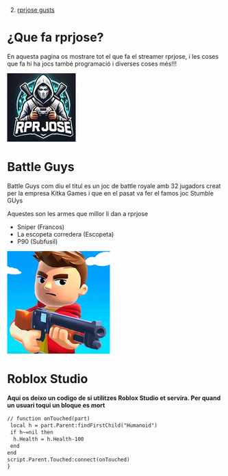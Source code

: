 2. [rprjose gusts](BattleGuys.md)



# ¿Que fa rprjose?
En aquesta pagina os mostrare tot el que fa el streamer rprjose, i les coses que fa hi ha jocs també programació i diverses coses més!!!

![Imatge de rprjose](Imatges/rprjose.jpeg)


# Battle Guys
Battle Guys com diu el titul es un joc de battle royale amb 32 jugadors creat per la empresa Kitka Games i que en el pasat va fer el famos joc Stumble GUys



Aquestes son les armes que millor li dan a rprjose
- Sniper (Francos)
- La escopeta corredera (Escopeta)
- P90 (Subfusil)

![imatge](Imatges/battleguys.jpeg)


# Roblox Studio
**Aqui os deixo un codigo de si utilitzes Roblox Studio et servira. Per quand un usuari toqui un bloque es mort**

```Script Roblox Studio
// function onTouched(part)
 local h = part.Parent:findFirstChild("Humanoid")
 if h~=nil then
  h.Health = h.Health-100
 end
end
script.Parent.Touched:connect(onTouched)
}
```
